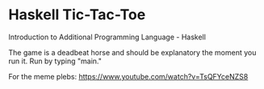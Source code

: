 # Haskell Tic-Tac-Toe
Introduction to Additional Programming Language - Haskell

The game is a deadbeat horse and should be explanatory the moment you run it.
Run by typing "main."

For the meme plebs: https://www.youtube.com/watch?v=TsQFYceNZS8
